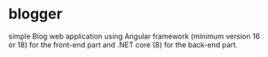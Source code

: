 # blogger
simple Blog web application using Angular framework (minimum  version 16 or 18) for the front-end part and .NET core (8) for the back-end part. 
